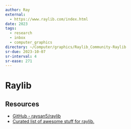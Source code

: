 ```yaml
---
author: Ray
external:
  - https://www.raylib.com/index.html
date: 2023
tags:
  - research
  - inbox
  - computer_graphics
directory: ~/Computer/graphics/Raylib_Community-Raylib
sr-due: 2023-10-07
sr-interval: 4
sr-ease: 271
---
```


# Raylib

## Resources

- [GitHub - raysan5/raylib](https://github.com/raysan5/raylib)
- [Curated list of awesome stuff for raylib.](https://github.com/Rabios/awesome-raylib)
